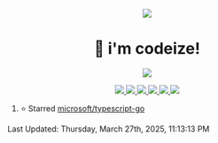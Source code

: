 <p align="center">
    <img src="https://avatars.githubusercontent.com/u/63158950?s=400&u=dd76c829ae30921e131dcbe7c830dc368e2d6e8a&v=4" />
</p>

<h1 align="center">
    👋 i'm codeize!
</h1>

<p align="center">
  <a href="https://skillicons.dev">
    <img align="center" src="https://skillicons.dev/icons?i=discord,bots,ts,nodejs,mysql,postgresql,react,nextjs,tailwindcss" />
  </a>
</p>

<p align="center">
  <a href="https://discord.com/users/668423998777982997">
    <img src="https://nocache.advaith.workers.dev?url=https://img.shields.io/endpoint?url=https://dev.discordprofiles.me/api/badge/status/668423998777982997?simple=true" />
    <img src="https://nocache.advaith.workers.dev?url=https://img.shields.io/endpoint?url=https://dev.discordprofiles.me/api/badge/vscode/668423998777982997" />
    <img src="https://nocache.advaith.workers.dev?url=https://img.shields.io/endpoint?url=https://dev.discordprofiles.me/api/badge/playing/668423998777982997" />
    <img src="https://nocache.advaith.workers.dev?url=https://img.shields.io/endpoint?url=https://dev.discordprofiles.me/api/badge/spotify/668423998777982997" />
    <img src="https://komarev.com/ghpvc/?username=codeize" />
    <img src="https://hits.link/hits?url=https%3A%2F%2Fgithub.com%2FCodeize" />
  </a>
</p>

<!--RECENT_ACTIVITY:start-->
1. ⭐ Starred [microsoft/typescript-go](https://github.com/microsoft/typescript-go)<br>
<!--RECENT_ACTIVITY:end-->

<!--RECENT_ACTIVITY:last_update-->
Last Updated: Thursday, March 27th, 2025, 11:13:13 PM
<!--RECENT_ACTIVITY:last_update_end-->
